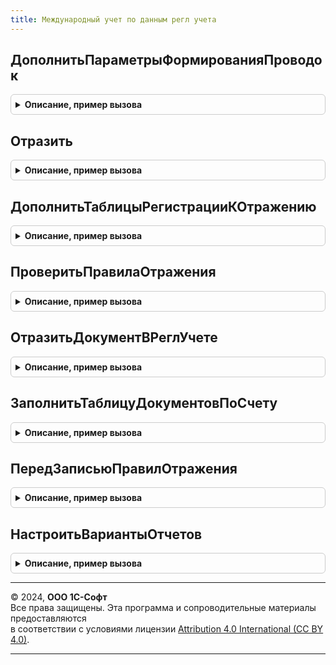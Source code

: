 ```yaml
---
title: Международный учет по данным регл учета
---
```



## ДополнитьПараметрыФормированияПроводок
<details style="margin: 1em 0; padding: 0.5em; border: 1px solid #ccc; border-radius: 6px;">

<summary style="font-weight: bold; cursor: pointer;">Описание, пример вызова</summary>

```bsl

// Дополняет параметры отражения необходимыми для формирования проводок по данным регламентированного учета.
//
// Параметры:
// 	 ПараметрыФормированияПроводок - см. МеждународныйУчетПроведениеСервер.ПараметрыФормированияПроводок
//
Процедура ДополнитьПараметрыФормированияПроводок(ПараметрыФормированияПроводок) Экспорт
```

Пример вызова
```bsl
МеждународныйУчетПоДаннымРеглУчета.ДополнитьПараметрыФормированияПроводок(ПараметрыФормированияПроводок) 
```
</details>

## Отразить
<details style="margin: 1em 0; padding: 0.5em; border: 1px solid #ccc; border-radius: 6px;">

<summary style="font-weight: bold; cursor: pointer;">Описание, пример вызова</summary>

```bsl

// Выполняет формирование проводок международного учета по данным регламентированного учета.
//
// Параметры:
// 	ПараметрыФормированияПроводок - Структура - Параметры формирования проводок.
// 	ТаблицаПроводок - ТаблицаЗначений - Таблица, в которую добавляются сформированные проводки.
//
Процедура Отразить(ПараметрыФормированияПроводок, ТаблицаПроводок) Экспорт
```

Пример вызова
```bsl
МеждународныйУчетПоДаннымРеглУчета.Отразить(ПараметрыФормированияПроводок, ТаблицаПроводок) 
```
</details>

## ДополнитьТаблицыРегистрацииКОтражению
<details style="margin: 1em 0; padding: 0.5em; border: 1px solid #ccc; border-radius: 6px;">

<summary style="font-weight: bold; cursor: pointer;">Описание, пример вызова</summary>

```bsl

// Дополняет таблицы регистрации документа к отражению в международном учете по данным регистрации к отражению в регламентированного.
//
// Параметры:
// 	Объект - ДокументОбъект - Документ, который проводится.
// 	ДополнительныеСвойстваОбъекта - Структура - Дополнительные свойства объекта
// 	ДополнительныеСвойстваРегистра - Структура - Дополнительные свойства РС ОтражениеДокументовВМеждународномУчете.
// 	ТаблицаРегистрации - ТаблицаЗначений - Таблица с данными регистрации к отражению, которую необходимо дополнить:
// 	                      * Период - Дата - период регистрации (дата документа);
// 	                      * Организация - СправочникСсылка.Организации - организация по которой документ формирует проводки;
// 	                      * ДатаОтражения - Дата - дата, на которую документ формирует проводки;
// 	                      * ХозяйственнаяОперация - ПеречислениеСсылка.ХозяйственныеОперации - отражаемая хозяйственная операция.
// 	ВыборочнаяРегистрация - Булево - Признак выборочной регистрации документа к отражению в учете.
// 	                                 Установить Истина, если статус "К отражению" необходимо установить только по выбранным организациям и датам.
// 	                                 При этом по остальным статус оставить неизменным.
// 	ТаблицаВыборочнойРегистрации - ТаблицаЗначений - Таблица дат и организаций, по которым надо установить статус "К отражению":
// 	                      * Организация - СправочникСсылка.Организации - организация по которой документ формирует проводки;
// 	                      * ДатаОтражения - Дата - дата, на которую документ формирует проводки.
//
Процедура ДополнитьТаблицыРегистрацииКОтражению(Объект, ДополнительныеСвойстваОбъекта, ДополнительныеСвойстваРегистра, ТаблицаРегистрации, ВыборочнаяРегистрация, ТаблицаВыборочнойРегистрации) Экспорт
```

Пример вызова
```bsl
МеждународныйУчетПоДаннымРеглУчета.ДополнитьТаблицыРегистрацииКОтражению(Объект, ДополнительныеСвойстваОбъекта, ДополнительныеСвойстваРегистра, ТаблицаРегистрации, ВыборочнаяРегистрация, ТаблицаВыборочнойРегистрации) 
```
</details>

## ПроверитьПравилаОтражения
<details style="margin: 1em 0; padding: 0.5em; border: 1px solid #ccc; border-radius: 6px;">

<summary style="font-weight: bold; cursor: pointer;">Описание, пример вызова</summary>

```bsl

// Выполняет проверку наличия настроенных соответствий счетов, необходимых для отражения документов.
//
// Параметры:
// 	МенеджерВременныхТаблиц - МенеджерВременныхТаблиц - Содержит временную таблицу ДокументыКОтражению:
// 	              * Документ - ДокументСсылка -
// 	              * Организация - СправочникСсылка.Организации -
// 	              * НастройкаФормированияПроводок - СправочникСсылка.НастройкиФормированияПроводокМеждународногоУчета -
// 	ПараметрыПроверки - См. Обработки.ОтражениеДокументовВМеждународномУчете.ПараметрыПроверкиПравилОтражения
//
// Возвращаемое значение:
// 	ТаблицаЗначений - Таблица необходимых настроек:
// 	              * Счет - ПланСчетовСсылка -
// 	              * НастройкаФормированияПроводок - СправочникСсылка.НастройкиФормированияПроводокМеждународногоУчета -
// 	              * Комментарий - Строка -
//
Функция ПроверитьПравилаОтражения(МенеджерВременныхТаблиц, ПараметрыПроверки) Экспорт
```

Пример вызова
```bsl
Результат = МеждународныйУчетПоДаннымРеглУчета.ПроверитьПравилаОтражения(МенеджерВременныхТаблиц, ПараметрыПроверки) 
```
</details>

## ОтразитьДокументВРеглУчете
<details style="margin: 1em 0; padding: 0.5em; border: 1px solid #ccc; border-radius: 6px;">

<summary style="font-weight: bold; cursor: pointer;">Описание, пример вызова</summary>

```bsl

// Вызывает отражение документа в регламентированном учете.
//
// Параметры:
// 	РеквизитыДокумента - Структура - Реквизиты документа, который необходимо отразить:
// 	                     * Ссылка - ДокументСсылка - Ссылка на документ;
// 	                     * Дата - Дата - Дата документа;
// 	                     * Организация - СправочникСсылка.Организации - Дата документа.
//
Процедура ОтразитьДокументВРеглУчете(РеквизитыДокумента) Экспорт
```

Пример вызова
```bsl
МеждународныйУчетПоДаннымРеглУчета.ОтразитьДокументВРеглУчете(РеквизитыДокумента) 
```
</details>

## ЗаполнитьТаблицуДокументовПоСчету
<details style="margin: 1em 0; padding: 0.5em; border: 1px solid #ccc; border-radius: 6px;">

<summary style="font-weight: bold; cursor: pointer;">Описание, пример вызова</summary>

```bsl

// Заполняет таблицу документами, требующими отражения и формирующими проводки регламентированного учета по определенному счету.
//
// Параметры:
// 	ТаблицаДокументов - ТаблицаЗначений - Заполняемая таблица значений:
// 						Колонки:
// 						* Документ - ДокументСсылка - Ссылка на документ;
// 						* Дата - Дата - Дата документа;
// 						* Организация - СправочникСсылка.Организации - Организация, по которой документ формирует проводки регл. учета;
// 						* Комментарий - Строка - Комментарий к статусу отражения документа в международном учете;
// 	Счет - ПланСчетовСсылка - Счет регламентированного учета, по которому необходимо отобрать проводки документов.
// 	НастройкаФормированияПроводок - СправочникСсылка.НастройкиФормированияПроводокМеждународногоУчета - Настройка формирования проводок для отбора документов.
// 	Организация - СправочникСсылка.Организации - Организация для отбора документов.
//
Процедура ЗаполнитьТаблицуДокументовПоСчету(ТаблицаДокументов, Счет, НастройкаФормированияПроводок, Организация) Экспорт
```

Пример вызова
```bsl
МеждународныйУчетПоДаннымРеглУчета.ЗаполнитьТаблицуДокументовПоСчету(ТаблицаДокументов, Счет, НастройкаФормированияПроводок, Организация) 
```
</details>

## ПередЗаписьюПравилОтражения
<details style="margin: 1em 0; padding: 0.5em; border: 1px solid #ccc; border-radius: 6px;">

<summary style="font-weight: bold; cursor: pointer;">Описание, пример вызова</summary>

```bsl

// Выполняет проверку правил отражения перед их записью в регистр ПравилаОтраженияВМеждународномУчете.
//
// Параметры:
// 	ПравилаОтраженияВМеждународномУчете - ТаблицаЗначений - Выгрузка набора записей регистра ПравилаОтраженияВМеждународномУчете.
// 	Отказ - Булево - Признак отказа записи, устанавливается в случае ошибки.
//
Процедура ПередЗаписьюПравилОтражения(ПравилаОтраженияВМеждународномУчете, Отказ) Экспорт
```

Пример вызова
```bsl
МеждународныйУчетПоДаннымРеглУчета.ПередЗаписьюПравилОтражения(ПравилаОтраженияВМеждународномУчете, Отказ) 
```
</details>

## НастроитьВариантыОтчетов
<details style="margin: 1em 0; padding: 0.5em; border: 1px solid #ccc; border-radius: 6px;">

<summary style="font-weight: bold; cursor: pointer;">Описание, пример вызова</summary>

```bsl

// См. ВариантыОтчетовПереопределяемый.НастроитьВариантыОтчетов
//
Процедура НастроитьВариантыОтчетов(Настройки) Экспорт
```

Пример вызова
```bsl
МеждународныйУчетПоДаннымРеглУчета.НастроитьВариантыОтчетов(Настройки) 
```
</details>

---

© 2024, **ООО 1С-Софт**  
Все права защищены. Эта программа и сопроводительные материалы предоставляются  
в соответствии с условиями лицензии [Attribution 4.0 International (CC BY 4.0)](https://creativecommons.org/licenses/by/4.0/legalcode).

---
